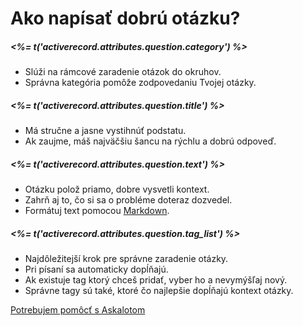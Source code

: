 # Ako napísať dobrú otázku?

##### <%= t('activerecord.attributes.question.category') %>

- Slúži na rámcové zaradenie otázok do okruhov.
- Správna kategória pomôže zodpovedaniu Tvojej otázky.

##### <%= t('activerecord.attributes.question.title') %>

- Má stručne a jasne vystihnúť podstatu.
- Ak zaujme, máš najväčšiu šancu na rýchlu a dobrú odpoveď.

##### <%= t('activerecord.attributes.question.text') %>

- Otázku polož priamo, dobre vysvetli kontext.
- Zahrň aj to, čo si sa o probléme doteraz dozvedel.
- Formátuj text pomocou [Markdown](<%= help_path anchor: :markdown %>).

##### <%= t('activerecord.attributes.question.tag_list') %>

- Najdôležitejší krok pre správne zaradenie otázky.
- Pri písaní sa automaticky dopĺňajú.
- Ak existuje tag ktorý chceš pridať, vyber ho a nevymýšľaj nový.
- Správne tagy sú také, ktoré čo najlepšie dopĺňajú kontext otázky.

[Potrebujem pomôcť s Askalotom](<%= help_path %>)
